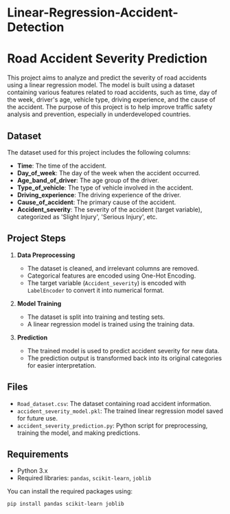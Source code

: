 # Linear-Regression-Accident-Detection
# Road Accident Severity Prediction

This project aims to analyze and predict the severity of road accidents using a linear regression model. The model is built using a dataset containing various features related to road accidents, such as time, day of the week, driver's age, vehicle type, driving experience, and the cause of the accident. The purpose of this project is to help improve traffic safety analysis and prevention, especially in underdeveloped countries.

## Dataset

The dataset used for this project includes the following columns:

- **Time**: The time of the accident.
- **Day_of_week**: The day of the week when the accident occurred.
- **Age_band_of_driver**: The age group of the driver.
- **Type_of_vehicle**: The type of vehicle involved in the accident.
- **Driving_experience**: The driving experience of the driver.
- **Cause_of_accident**: The primary cause of the accident.
- **Accident_severity**: The severity of the accident (target variable), categorized as 'Slight Injury', 'Serious Injury', etc.

## Project Steps

1. **Data Preprocessing**
   - The dataset is cleaned, and irrelevant columns are removed.
   - Categorical features are encoded using One-Hot Encoding.
   - The target variable (`Accident_severity`) is encoded with `LabelEncoder` to convert it into numerical format.

2. **Model Training**
   - The dataset is split into training and testing sets.
   - A linear regression model is trained using the training data.

3. **Prediction**
   - The trained model is used to predict accident severity for new data.
   - The prediction output is transformed back into its original categories for easier interpretation.

## Files

- `Road_dataset.csv`: The dataset containing road accident information.
- `accident_severity_model.pkl`: The trained linear regression model saved for future use.
- `accident_severity_prediction.py`: Python script for preprocessing, training the model, and making predictions.

## Requirements

- Python 3.x
- Required libraries: `pandas`, `scikit-learn`, `joblib`

You can install the required packages using:
```bash
pip install pandas scikit-learn joblib
